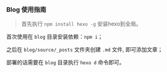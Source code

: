 ### Blog 使用指南

> 首先执行 `npm install hexo -g` 安装hexo到全局。

首次使用在 `blog` 目录安装依赖：`npm i`；

之后在 `blog/source/_posts` 文件夹创建 `.md` 文件, 即可添加文章；

部署的话需要在 `blog` 目录执行 `hexo d` 命令即可。
